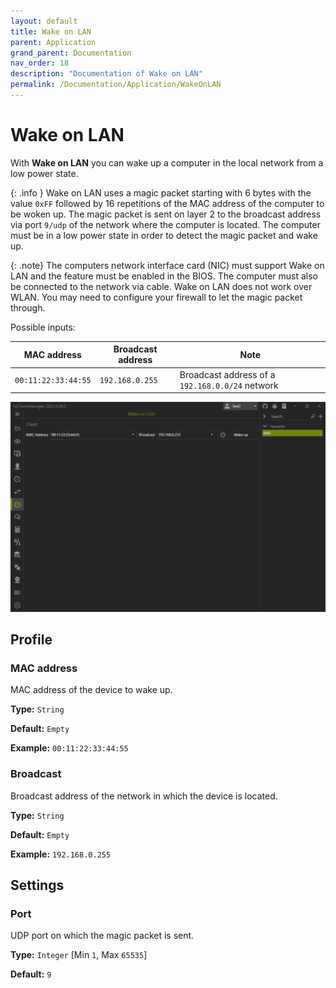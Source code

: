 ```yaml
---
layout: default
title: Wake on LAN
parent: Application
grand_parent: Documentation
nav_order: 18
description: "Documentation of Wake on LAN"
permalink: /Documentation/Application/WakeOnLAN
---
```


# Wake on LAN

With **Wake on LAN** you can wake up a computer in the local network from a low power state. 

{: .info }
Wake on LAN uses a magic packet starting with 6 bytes with the value `0xFF` followed by 16 repetitions of the MAC address of the computer to be woken up. The magic packet is sent on layer 2 to the broadcast address via port `9/udp` of the network where the computer is located. The computer must be in a low power state in order to detect the magic packet and wake up.

{: .note}
The computers network interface card (NIC) must support Wake on LAN and the feature must be enabled in the BIOS. The computer must also be connected to the network via cable. Wake on LAN does not work over WLAN. You may need to configure your firewall to let the magic packet through.

Possible inputs:

| MAC address         | Broadcast address | Note                                     |
| ------------------- | ----------------- | ----------------------------------------------- |
| `00:11:22:33:44:55` | `192.168.0.255`   | Broadcast address of a `192.168.0.0/24` network |

![WakeOnLAN](18_WakeOnLAN.png)

## Profile

### MAC address

MAC address of the device to wake up.

**Type:** `String`

**Default:** `Empty`

**Example:** `00:11:22:33:44:55`

### Broadcast

Broadcast address of the network in which the device is located.

**Type:** `String`

**Default:** `Empty`

**Example:** `192.168.0.255`

## Settings

### Port

UDP port on which the magic packet is sent.

**Type:** `Integer` [Min `1`, Max `65535`]

**Default:** `9`

